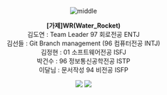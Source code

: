 <div align="center">
  
![middle](https://capsule-render.vercel.app/api?type=cylinder&color=0147FF&height=150&section=header&text=Wassup&fontColor=FFFFFF&fontSize=70&animation=fadeIn&fontAlignY=55)

**[가제]WR(Water_Rocket)** <br>
김도연 : Team Leader 97 회로전공 ENTJ<br> 
김선들 : Git Branch management (96 컴퓨터전공 INTJ)<br>
김정현 : 01 소프트웨어전공 ISFJ<br>
박건수 : 96 정보통신공학전공 ISTP<br>
이달님 : 문서작성 94 비전공 ISFP<br>


<img src="https://img.shields.io/badge/PyTorch-EE4C2C?style=for-the-badge&logo=PyTorch&logoColor=white">
<img src = "https://img.shields.io/badge/python-3776AB?style=for-the-badge&logo=python&logoColor=white">
